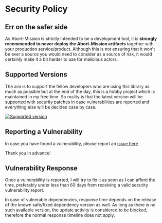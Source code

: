 # Security Policy

## Err on the safer side

As Abort-Mission is strictly intended to be a development tool, it is **strongly
recommended to never deploy the Abort-Mission artifacts** together with your 
production service/product. Although this is not ensuring that it won't be ever a 
source you would need to consider as a source of risk, it would certainly make it 
a bit harder to use for malicious actors.

## Supported Versions

The aim is to support the fellow developers who are using this library as much as
possible but at the end of the day, this is a hobby project which is maintained in
my free time. So reality is that the latest version will be supported with security
patches in case vulnerabilities are reported and everything else will be decided
case by case.

[![Supported version](https://img.shields.io/github/v/tag/nagyesta/abort-mission-maven-plugin?color=green&logo=git&label=Supported%20version&sort=semver)](https://img.shields.io/github/v/tag/nagyesta/abort-mission-maven-plugin?color=green&logo=git&label=Supported%20version&sort=semver)

## Reporting a Vulnerability

In case you have found a vulnerability, please report
an [issue here](https://github.com/nagyesta/abort-mission-maven-plugin/issues)

Thank you in advance!

## Vulnerability Response

Once a vulnerability is reported, I will try to fix it as soon as I can afford
the time, preferably under less than 60 days from receiving a valid security
vulnerability report.

In case of vulnerable dependencies, response time depends on the release of the
known safe/fixed dependency version as well. As long as there is no such
available version, the update activity is considered to be blocked, therefore
the normal response timeline does not apply.
